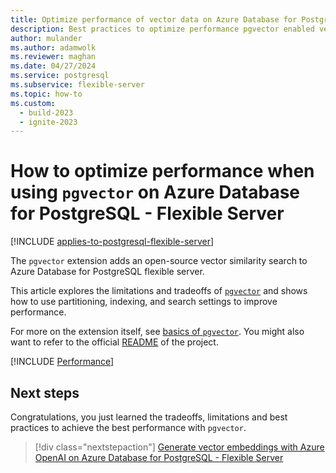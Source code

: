 ```yaml
---
title: Optimize performance of vector data on Azure Database for PostgreSQL deployed with pgvector.
description: Best practices to optimize performance pgvector enabled vector database queries and indexes on Azure Database for PostgreSQL.
author: mulander
ms.author: adamwolk
ms.reviewer: maghan
ms.date: 04/27/2024
ms.service: postgresql
ms.subservice: flexible-server
ms.topic: how-to
ms.custom:
  - build-2023
  - ignite-2023
---
```


# How to optimize performance when using `pgvector` on Azure Database for PostgreSQL - Flexible Server

[!INCLUDE [applies-to-postgresql-flexible-server](~/reusable-content/ce-skilling/azure/includes/postgresql/includes/applies-to-postgresql-flexible-server.md)]

The `pgvector` extension adds an open-source vector similarity search to Azure Database for PostgreSQL flexible server.

This article explores the limitations and tradeoffs of [`pgvector`](https://github.com/pgvector/pgvector) and shows how to use partitioning, indexing, and search settings to improve performance.

For more on the extension itself, see [basics of `pgvector`](how-to-use-pgvector.md). You might also want to refer to the official [README](https://github.com/pgvector/pgvector/blob/master/README.md) of the project.

[!INCLUDE [Performance](~/reusable-content/ce-skilling/azure/includes/cosmos-db/postgresql/includes/pgvector-performance.md)]

## Next steps

Congratulations, you just learned the tradeoffs, limitations and best practices to achieve the best performance with `pgvector`.

> [!div class="nextstepaction"]
> [Generate vector embeddings with Azure OpenAI on Azure Database for PostgreSQL - Flexible Server](./generative-ai-azure-openai.md)
